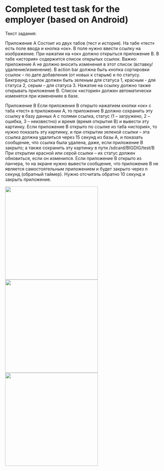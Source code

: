 # Completed test task for the employer (based on Android)

Текст задания:

Приложение А 
Состоит из двух табов (тест и история).
На табе «тест» есть поле ввода и кнопка «ок». В поле нужно ввести ссылку на изображение. При нажатии на «ок» должно открыться приложение В.
В табе «история» содержится список открытых ссылок. Важно: приложение А не должно вносить изменения в этот список (вставку/удаление/изменение).
В action bar должна быть кнопка сортировки ссылок – по дате добавления (от новых к старым) и по статусу. Бекграунд ссылок должен быть зеленым для статуса 1, красным - для статуса 2, серым – для статуса 3.
Нажатие на ссылку должно также открывать приложение В.
Список «история» должен автоматически изменятся при изменениях в базе.

Приложение В
Если приложение В открыто нажатием кнопки «ок» с таба «тест» в приложении А, то приложение В должно сохранить эту ссылку в базу данных А с полями ссылка, статус (1 – загружено, 2 – ошибка, 3 – неизвестно) и время (время открытия В) и вывести эту картинку.
Если приложение В открыто по ссылке из таба «история», то нужно показать эту картинку, и при открытии зеленой ссылки – эта ссылка должна удалиться через 15 секунд из базы А, и показать сообщение, что ссылка была удалена, даже, если приложение В закрыто; а также сохранить эту картинку в пути /sdcard/BIGDIG/test/B
При открытии красной или серой ссылки – их статус должен обновиться, если он изменился.
Если приложение В открыто из ланчера, то на экране нужно вывести сообщение, что приложение В не является самостоятельным приложением и будет закрыто через n секунд (обратный таймер). Нужно отсчитать обратно 10 секунд и закрыть приложение.

<img src="https://cloud.githubusercontent.com/assets/16716940/20475557/2d627466-afd5-11e6-962f-db7499532ef5.png" height="300">
<img src="https://cloud.githubusercontent.com/assets/16716940/20475561/2f41ce12-afd5-11e6-8563-791dc3edebf4.png" height="300">
<img src="https://cloud.githubusercontent.com/assets/16716940/20475563/31b7d2b8-afd5-11e6-8b45-6fb4788a90b1.png" height="300">